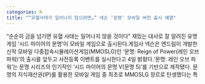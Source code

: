 ```yaml
---
categories: h
title: "“유혈사태가 일어나지 않으려면…” 넥슨 ‘문명’ 모바일 버전 출시 예열"
---
```

“순순히 금을 넘기면 유혈 사태는 일어나지 않을 것이다” 재밌는 대사로 잘 알려진 유명 게임 ‘시드 마이어의 문명’이 모바일 게임으로 출시된다.게임사 넥슨은 엔드림이 개발한 신작 모바일 다중접속시뮬레이션게임(MMOSLG)인 ‘문명: Reign of Power(레인 오브 파워)’의 출시를 앞두고 사전등록 이벤트를 실시한다고 4일 밝혔다.‘문명: 레인 오브 파워’는 문명 시리즈의 인기작인 ‘시드 마이어의 문명 V(문명 5)’를 기반으로 제작됐다. 문명의 지식재산권(IP)를 활용한 모바일 게임 중 최초로 MMOSLG 장르로 탄생했다는 특